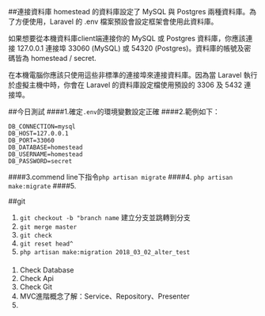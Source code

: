 ##連接資料庫
homestead 的資料庫設定了 MySQL 與 Postgres 兩種資料庫。為了方便使用，Laravel 的 .env 檔案預設會設定框架會使用此資料庫。

如果想要從本機資料庫client端連接你的 MySQL 或 Postgres 資料庫，你應該連接 127.0.0.1 連接埠 33060 (MySQL) 或 54320 (Postgres)。資料庫的帳號及密碼皆為 homestead / secret.

在本機電腦你應該只使用這些非標準的連接埠來連接資料庫。因為當 Laravel 執行於虛擬主機中時，你會在 Laravel 的資料庫設定檔使用預設的 3306 及 5432 連接埠。

##今日測試
####1.確定`.env`的環境變數設定正確
####2.範例如下：

```
DB_CONNECTION=mysql
DB_HOST=127.0.0.1
DB_PORT=33060
DB_DATABASE=homestead
DB_USERNAME=homestead
DB_PASSWORD=secret
```
####3.commend line下指令`php artisan migrate`
####4. `php artisan make:migrate`
####5. 

##git
1. `git checkout -b "branch name` 建立分支並跳轉到分支
2. `git merge master`
3. `git check`
4. `git reset head^`
5. `php artisan make:migration 2018_03_02_alter_test`


####
1. Check Database
2. Check Api
3. Check Git
4. MVC進階概念了解：Service、Repository、Presenter
5. 